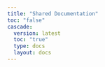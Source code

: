 ```yaml
---
title: "Shared Documentation"
toc: "false"
cascade:
  version: latest
  toc: "true"
  type: docs
  layout: docs
---
```

